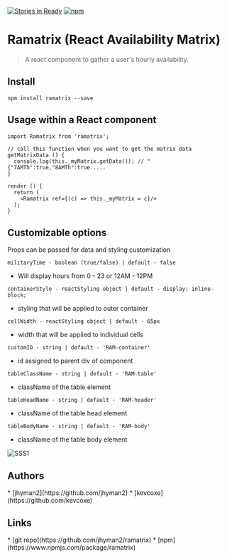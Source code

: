 [![Stories in Ready](https://badge.waffle.io/jhyman2/ramatrix.png?label=ready&title=Ready)](https://waffle.io/jhyman2/ramatrix)
[![npm](https://img.shields.io/npm/dt/ramatrix.svg?maxAge=2592000)](https://www.npmjs.com/package/ramatrix)
# Ramatrix (React Availability Matrix)

> A react component to gather a user's hourly availability.

## Install
```
npm install ramatrix --save
```

## Usage within a React component
```
import Ramatrix from 'ramatrix';

// call this function when you want to get the matrix data
getMatrixData () {
  console.log(this._myMatrix.getData()); // "{"7AMTh":true,"8AMTh":true.....
}

render () {
  return (
    <Ramatrix ref={(c) => this._myMatrix = c}/>
  );
}
```

## Customizable options
Props can be passed for data and styling customization

`militaryTime - boolean (true/false) | default - false`
 - Will display hours from 0 - 23 or 12AM - 12PM

`containerStyle - reactStyling object | default - display: inline-block;`
 - styling that will be applied to outer container

`cellWidth - reactStyling object | default - 65px`
 - width that will be applied to individual cells

`customID - string | default - 'RAM-container'`
 - id assigned to parent div of component

`tableClassName - string | default - 'RAM-table'`
 - className of the table element

`tableHeadName - string | default - 'RAM-header'`
 - className of the table head element

`tableBodyName - string | default - 'RAM-body'`
 - className of the table body element

![SSS1](https://github.com/jhyman2/ramatrix/blob/master/screenshot.png?raw=true)

<h2>Authors</h2>
* [jhyman2](https://github.com/jhyman2)
* [kevcoxe](https://github.com/kevcoxe)

<h2>Links</h2>
* [git repo](https://github.com/jhyman2/ramatrix)
* [npm](https://www.npmjs.com/package/ramatrix)
